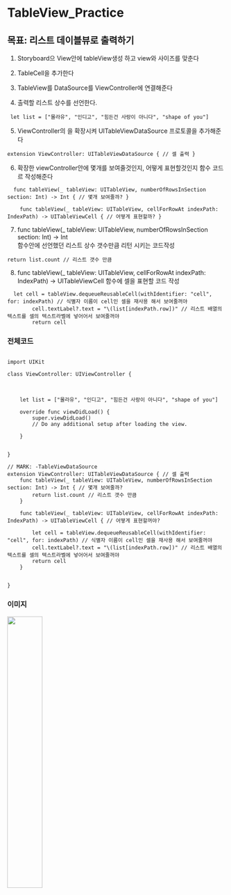 # TableView_Practice

## 목표: 리스트 데이블뷰로 출력하기 


1. Storyboard으 View안에 tableView생성 하고 view와 사이즈를 맞춘다
 
2. TableCell을 추가한다


3. TableView를 DataSource를 ViewController에 연결해준다


4. 출력할 리스트 상수를 선언한다.
```
 let list = ["몰라유", "인디고", "힘든건 사랑이 아니다", "shape of you"]
```
5. ViewController의 을 확장시켜 UITableViewDataSource 프로토콜을 추가해준다 
```
extension ViewController: UITableViewDataSource { // 셀 출력 }
```
6. 확장한 viewController안에 몇개를 보여줄것인지, 어떻게 표현할것인지 함수 코드르 작성해준다 
```
  func tableView(_ tableView: UITableView, numberOfRowsInSection section: Int) -> Int { // 몇개 보여줄까? }
    
    func tableView(_ tableView: UITableView, cellForRowAt indexPath: IndexPath) -> UITableViewCell { // 어떻게 표현할까? }
```
7. func tableView(_ tableView: UITableView, numberOfRowsInSection section: Int) -> Int<br>함수안에 선언했던 리스트 상수 갯수만큼 리턴 시키는 코드작성
```
return list.count // 리스트 갯수 만큼
```
8. func tableView(_ tableView: UITableView, cellForRowAt indexPath: IndexPath) -> UITableViewCell 함수에 셀을 표현할 코드 작성 
```
  let cell = tableView.dequeueReusableCell(withIdentifier: "cell", for: indexPath) // 식별자 이름이 cell인 셀을 재사용 해서 보여줄꺼야
        cell.textLabel?.text = "\(list[indexPath.row])" // 리스트 배열의 텍스트를 셀의 텍스트라벨에 넣어어서 보여줄꺼야
        return cell
```
### 전체코드
```

import UIKit

class ViewController: UIViewController {
    
    
    
    let list = ["몰라유", "인디고", "힘든건 사랑이 아니다", "shape of you"]
    
    override func viewDidLoad() {
        super.viewDidLoad()
        // Do any additional setup after loading the view.
        
    }
   

}

// MARK: -TableViewDataSource
extension ViewController: UITableViewDataSource { // 셀 출력
    func tableView(_ tableView: UITableView, numberOfRowsInSection section: Int) -> Int { // 몇개 보여줄까?
        return list.count // 리스트 갯수 만큼
    }
    
    func tableView(_ tableView: UITableView, cellForRowAt indexPath: IndexPath) -> UITableViewCell { // 어떻게 표현할꺼야?
        
        let cell = tableView.dequeueReusableCell(withIdentifier: "cell", for: indexPath) // 식별자 이름이 cell인 셀을 재사용 해서 보여줄꺼야
        cell.textLabel?.text = "\(list[indexPath.row])" // 리스트 배열의 텍스트를 셀의 텍스트라벨에 넣어어서 보여줄꺼야
        return cell
    }
    
    
}    
```
### 이미지
<img src="https://user-images.githubusercontent.com/70513066/107080480-b0e02600-6834-11eb-95b2-596d3677400e.png" width="40%">


 
